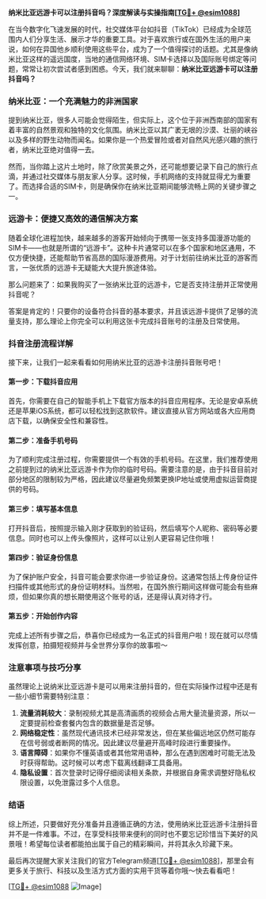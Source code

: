 **纳米比亚远游卡可以注册抖音吗？深度解读与实操指南[[TG💪+ @esim1088](https://t.me/s/esim1088)]**

在当今数字化飞速发展的时代，社交媒体平台如抖音（TikTok）已经成为全球范围内人们分享生活、展示才华的重要工具。对于喜欢旅行或在国外生活的用户来说，如何在异国他乡顺利使用这些平台，成为了一个值得探讨的话题。尤其是像纳米比亚这样的遥远国度，当地的通信网络环境、SIM卡选择以及国际账号绑定等问题，常常让初次尝试者感到困惑。今天，我们就来聊聊：**纳米比亚远游卡可以注册抖音吗？**

### 纳米比亚：一个充满魅力的非洲国家

提到纳米比亚，很多人可能会觉得陌生，但实际上，这个位于非洲西南部的国家有着丰富的自然景观和独特的文化氛围。纳米比亚以其广袤无垠的沙漠、壮丽的峡谷以及多样的野生动物而闻名。如果你是一个热爱冒险或者对自然风光感兴趣的旅行者，纳米比亚绝对值得一去。

然而，当你踏上这片土地时，除了欣赏美景之外，还可能想要记录下自己的旅行点滴，并通过社交媒体与朋友家人分享。这时候，手机网络的支持就显得尤为重要了。而选择合适的SIM卡，则是确保你在纳米比亚期间能够流畅上网的关键步骤之一。

### 远游卡：便捷又高效的通信解决方案

随着全球化进程加快，越来越多的游客开始倾向于携带一张支持多国漫游功能的SIM卡——也就是所谓的“远游卡”。这种卡片通常可以在多个国家和地区通用，不仅方便快捷，还能帮助节省高昂的国际漫游费用。对于计划前往纳米比亚的游客而言，一张优质的远游卡无疑能大大提升旅途体验。

那么问题来了：如果我购买了一张纳米比亚的远游卡，它是否支持注册并正常使用抖音呢？

答案是肯定的！只要你的设备符合抖音的基本要求，并且该远游卡提供了足够的流量支持，那么理论上你完全可以利用这张卡完成抖音账号的注册及日常使用。

### 抖音注册流程详解

接下来，让我们一起来看看如何用纳米比亚的远游卡注册抖音账号吧！

#### 第一步：下载抖音应用
首先，你需要在自己的智能手机上下载官方版本的抖音应用程序。无论是安卓系统还是苹果iOS系统，都可以轻松找到这款软件。建议直接从官方网站或各大应用商店下载，以确保安全性和兼容性。

#### 第二步：准备手机号码
为了顺利完成注册过程，你需要提供一个有效的手机号码。在这里，我们推荐使用之前提到过的纳米比亚远游卡作为你的临时号码。需要注意的是，由于抖音目前对部分地区的限制较为严格，因此建议尽量避免频繁更换IP地址或使用虚拟运营商提供的号码。

#### 第三步：填写基本信息
打开抖音后，按照提示输入刚才获取到的验证码，然后填写个人昵称、密码等必要信息。同时也可以上传头像照片，这样可以让别人更容易记住你哦！

#### 第四步：验证身份信息
为了保护账户安全，抖音可能会要求你进一步验证身份。这通常包括上传身份证件扫描件或其他形式的身份证明材料。当然啦，在国外旅行期间这样做可能会有些麻烦，但如果你真的想长期使用这个账号的话，还是得认真对待才行。

#### 第五步：开始创作内容
完成上述所有步骤之后，恭喜你已经成为一名正式的抖音用户啦！现在就可以尽情发挥创意，拍摄短视频并与全世界分享你的故事啦～

### 注意事项与技巧分享

虽然理论上说纳米比亚远游卡是可以用来注册抖音的，但在实际操作过程中还是有一些小细节需要特别注意：

1. **流量消耗较大**：录制视频尤其是高清画质的视频会占用大量流量资源，所以一定要提前检查套餐内包含的数据量是否足够。
2. **网络稳定性**：虽然现代通讯技术已经非常发达，但在某些偏远地区仍然可能存在信号弱或者断网的情况。因此建议尽量避开高峰时段进行重要操作。
3. **语言障碍**：如果你不懂英语或者其他常用语种，那么在遇到困难时可能无法及时获得帮助。这时候可以考虑下载离线翻译工具备用。
4. **隐私设置**：首次登录时记得仔细阅读相关条款，并根据自身需求调整好隐私权限设置，以免泄露过多个人信息。

### 结语

综上所述，只要做好充分准备并且遵循正确的方法，使用纳米比亚远游卡注册抖音并不是一件难事。不过，在享受科技带来便利的同时也不要忘记珍惜当下美好的风景哦！希望每位读者都能拍出属于自己的精彩瞬间，并将其永久珍藏下来。

最后再次提醒大家关注我们的官方Telegram频道[[TG💪+ @esim1088](https://t.me/s/esim1088)]，那里会有更多关于旅行、科技以及生活方式方面的实用干货等着你哦～快去看看吧！

[[TG💪+ @esim1088](https://t.me/s/esim1088) ![Image](https://i.postimg.cc/4NQfJmqS/Snipaste-2025-05-13-00-14-12.png)]